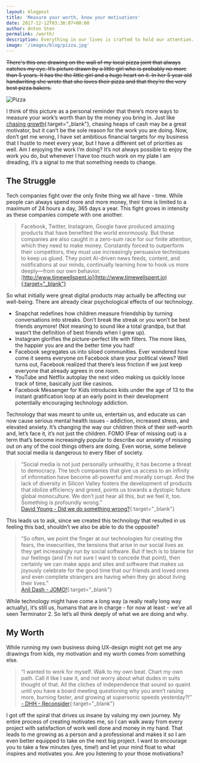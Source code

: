 ```yaml
---
layout: blogpost
title: 'Measure your worth, know your motivations'
date: 2017-12-12T03:38:07+00:00
author: Anton Sten
permalink: /worth/
description: Everything in our lives is crafted to hold our attention. Facebook, Twitter, Instagram, Netflix - they are competing for our eyes on their products and that can effect our wellness. How do we change our view? Perhaps understanding your motivations is a good place to start.
image: '/images/blog/pizza.jpg'
---
```

~~There's this one drawing on the wall of my local pizza joint that always catches my eye. It’s picture drawn by a little girl who is probably no more than 5 years. It has the the little girl and a huge heart on it. In her 5 year old handwriting she wrote that she loves their pizza and that they’re the very best pizza bakers.~~

![Pizza](/images/blog/pizza.jpg)

I think of this picture as a personal reminder that there’s more ways to measure your work’s worth than by the money you bring in.  Just like [chasing growth](https://antonsten.com/chasinggrowth/){:target="_blank"}, chasing heaps of cash may be a great motivator, but it can’t be the sole reason for the work you are doing. Now, don’t get me wrong, I have set ambitious financial targets for my business that I hustle to meet every year, but I have a different set of priorities as well. Am I enjoying the work I’m doing? It’s not always possible to enjoy the work you do, but whenever I have too much work on my plate I am dreading, it’s a signal to me that something needs to change.


## The Struggle
Tech companies fight over the only finite thing we all have - time. While people can always spend more and more money, their time is limited to a maximum of 24 hours a day, 365 days a year. This fight grows in intensity as these companies compete with one another.

>Facebook, Twitter, Instagram, Google have produced amazing products that have benefited the world enormously. But these companies are also caught in a zero-sum race for our finite attention, which they need to make money. Constantly forced to outperform their competitors, they must use increasingly persuasive techniques to keep us glued. They point AI-driven news feeds, content, and notifications at our minds, continually learning how to hook us more deeply—from our own behavior.<br>
[http://www.timewellspent.io](http://www.timewellspent.io){:target="_blank"}

So what initially were great digital products may actually be affecting our well-being. There are already clear psychological effects of our technology.

- Snapchat redefines how children measure friendship by turning conversations into streaks. Don’t break the streak or you won’t be best friends anymore! (Not meaning to sound like a total grandpa, but that wasn’t the definition of best friends when I grew up).
- Instagram glorifies the picture-perfect life with filters. The more likes, the happier you are and the better time you had!
- Facebook segregates us into siloed communities. Ever wondered how come it seems everyone on Facebook share your political views? Well turns out, Facebook realized that there’s less friction if we just keep everyone that already agrees in one room.
- YouTube and Netflix autoplay the next video making us quickly loose track of time, basically just like casinos.
- Facebook Messenger for Kids introduces kids under the age of 13 to the instant gratification loop at an early point in their development potentially encouraging technology addiction.

Technology that was meant to unite us, entertain us, and educate us can now cause serious mental health issues - addiction, increased stress, and elevated anxiety. It’s changing the way our children think of their self-worth and, let’s face it, it’s not just the children. FOMO (Fear of missing out) is a term that’s become increasingly popular to describe our anxiety of missing out on any of the cool things others are doing. Even worse, some believe that social media is dangerous to every fiber of society.

>“Social media is not just personally unhealthy, it has become a threat to democracy. The tech companies that give us access to an infinity of information have become all-powerful and morally corrupt. And the lack of diversity in Silicon Valley fosters the development of products that idolize efficiency and greed, points us towards a dystopic future global monoculture. We don’t just hear all this, but we feel it, too. Something is profoundly wrong.”<br>
[David Young -  Did we do something wrong?](https://medium.com/inventing-interactive/did-we-do-something-wrong-9631694429ca){:target="_blank"}

This leads us to ask, since we created this technology that resulted in us feeling this bad, shouldn’t we also be able to do the opposite?

>“So often, we point the finger at our technologies for creating the fears, the insecurities, the tensions that arise in our social lives as they get increasingly run by social software. But if tech is to blame for our feelings (and I'm not sure I want to concede that point), then certainly we can make apps and sites and software that makes us joyously celebrate for the good time that our friends and loved ones and even complete strangers are having when they go about living their lives.”<br>
[Anil Dash - JOMO!](http://anildash.com/2012/07/jomo.html){:target="_blank"}

While technology might have come a long way (a really really long way actually), it’s still us, humans that are in charge - for now at least - we’ve all seen Terminator 2. So let’s all think deeply of what we are doing and why.

## My Worth
While running my own business doing UX-design might not get me any drawings from kids, my motivation and my worth comes from something else.

>“I wanted to work for myself. Walk to my own beat. Chart my own path. Call it like I saw it, and not worry about what dudes in suits thought of that. All the cliches of independence that sound so quaint until you have a board meeting questioning why you aren’t raising more, burning faster, and growing at supersonic speeds yesterday?!”<br>
[- DHH - Reconsider](https://m.signalvnoise.com/reconsider-41adf356857f){:target="_blank"}

I got off the spiral that drives us insane by valuing my own journey. My entire process of creating motivates me, so I can walk away from every project with satisfaction of work well done and money in my hand. That leads to me growing as a person and a professional and makes it so I am even better equipped to take on the next big project. I want to encourage you to take a few minutes (yes, time!) and let your mind float to what inspires and motivates you. Are you listening to your those motivations?
